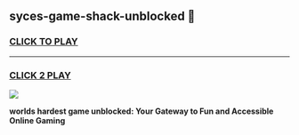 
## syces-game-shack-unblocked 👋
<h3>
<a href="https://premium.freeplayer.one?title=syces-game-shack-unblocked&ref=14F">CLICK TO PLAY</a></h3>
<hr>

<h3>
<a href="https://premium.freeplayer.one?title=syces-game-shack-unblocked&ref=14F">CLICK 2 PLAY</a>
  
</h3>

<a href="https://premium.freeplayer.one?title=syces-game-shack-unblocked&ref=12F/"><img src="https://clearcache.store/games.png"></a>


**worlds hardest game unblocked: Your Gateway to Fun and Accessible Online Gaming**
